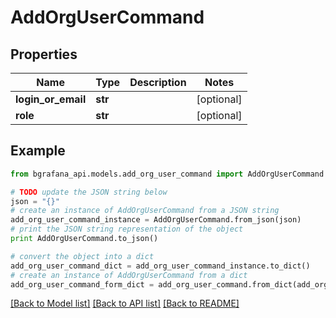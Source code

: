 # AddOrgUserCommand


## Properties
Name | Type | Description | Notes
------------ | ------------- | ------------- | -------------
**login_or_email** | **str** |  | [optional] 
**role** | **str** |  | [optional] 

## Example

```python
from bgrafana_api.models.add_org_user_command import AddOrgUserCommand

# TODO update the JSON string below
json = "{}"
# create an instance of AddOrgUserCommand from a JSON string
add_org_user_command_instance = AddOrgUserCommand.from_json(json)
# print the JSON string representation of the object
print AddOrgUserCommand.to_json()

# convert the object into a dict
add_org_user_command_dict = add_org_user_command_instance.to_dict()
# create an instance of AddOrgUserCommand from a dict
add_org_user_command_form_dict = add_org_user_command.from_dict(add_org_user_command_dict)
```
[[Back to Model list]](../README.md#documentation-for-models) [[Back to API list]](../README.md#documentation-for-api-endpoints) [[Back to README]](../README.md)


